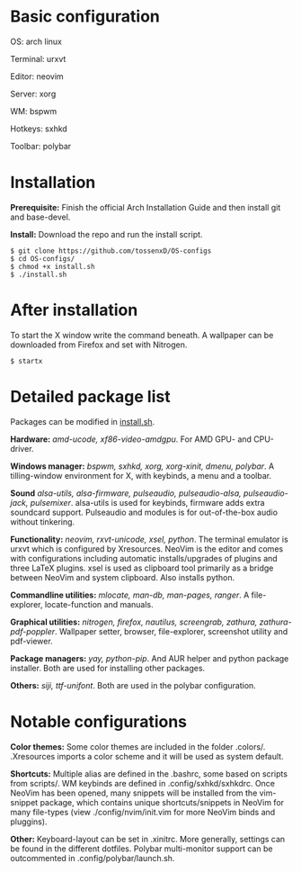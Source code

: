 # Basic configuration
OS:        arch linux

Terminal:  urxvt

Editor:    neovim

Server:    xorg

WM:        bspwm

Hotkeys:   sxhkd

Toolbar:   polybar

# Installation
**Prerequisite:** Finish the official Arch Installation Guide and then install git and base-devel.

**Install:** Download the repo and run the install script.
```
$ git clone https://github.com/tossenxD/OS-configs
$ cd OS-configs/
$ chmod +x install.sh
$ ./install.sh
```

# After installation
To start the X window write the command beneath. A wallpaper can be downloaded from Firefox and set with Nitrogen.
```
$ startx
```

# Detailed package list
Packages can be modified in [install.sh](https://github.com/tossenxD/OS-configs/blob/main/install.sh).

**Hardware:** *amd-ucode, xf86-video-amdgpu*. For AMD GPU- and CPU-driver.

**Windows manager:** *bspwm, sxhkd, xorg, xorg-xinit, dmenu, polybar*. A tilling-window environment for X, with keybinds, a menu and a toolbar.

**Sound** *alsa-utils, alsa-firmware, pulseaudio, pulseaudio-alsa, pulseaudio-jack, pulsemixer*. alsa-utils is used for keybinds, firmware adds extra soundcard support. Pulseaudio and modules is for out-of-the-box audio without tinkering.

**Functionality:** *neovim, rxvt-unicode, xsel, python*. The terminal emulator is urxvt which is configured by Xresources. NeoVim is the editor and comes with configurations including automatic installs/upgrades of plugins and three LaTeX plugins. xsel is used as clipboard tool primarily as a bridge between NeoVim and system clipboard. Also installs python.

**Commandline utilities:** *mlocate, man-db, man-pages, ranger*. A file-explorer, locate-function and manuals.

**Graphical utilities:** *nitrogen, firefox, nautilus, screengrab, zathura, zathura-pdf-poppler*. Wallpaper setter, browser, file-explorer, screenshot utility and pdf-viewer.

**Package managers:** *yay, python-pip*. And AUR helper and python package installer. Both are used for installing other packages.

**Others:** *siji, ttf-unifont*. Both are used in the polybar configuration.

# Notable configurations
**Color themes:** Some color themes are included in the folder .colors/. .Xresources imports a color scheme and it will be used as system default.

**Shortcuts:** Multiple alias are defined in the .bashrc, some based on scripts from scripts/. WM keybinds are defined in .config/sxhkd/sxhkdrc. Once NeoVim has been opened, many snippets will be installed from the vim-snippet package, which contains unique shortcuts/snippets in NeoVim for many file-types (view ./config/nvim/init.vim for more NeoVim binds and pluggins).

**Other:** Keyboard-layout can be set in .xinitrc. More generally, settings can be found in the different dotfiles. Polybar multi-monitor support can be outcommented in .config/polybar/launch.sh.
